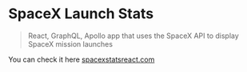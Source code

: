 # SpaceX Launch Stats

> React, GraphQL, Apollo app that uses the SpaceX API to display SpaceX mission launches 

You can check it here [spacexstatsreact.com](https://spacexstatsreact.herokuapp.com/)

